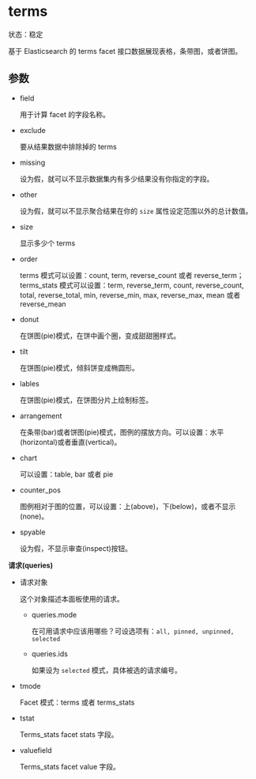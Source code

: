 # terms

状态：稳定

基于 Elasticsearch 的 terms facet 接口数据展现表格，条带图，或者饼图。

## 参数

* field

    用于计算 facet 的字段名称。

* exclude

    要从结果数据中排除掉的 terms

* missing

    设为假，就可以不显示数据集内有多少结果没有你指定的字段。

* other

    设为假，就可以不显示聚合结果在你的 `size` 属性设定范围以外的总计数值。

* size

    显示多少个 terms

* order

    terms 模式可以设置：count, term, reverse_count 或者 reverse_term；terms_stats 模式可以设置：term, reverse_term, count, reverse_count, total, reverse_total, min, reverse_min, max, reverse_max, mean 或者 reverse_mean

* donut

    在饼图(pie)模式，在饼中画个圈，变成甜甜圈样式。

* tilt

    在饼图(pie)模式，倾斜饼变成椭圆形。

* lables

    在饼图(pie)模式，在饼图分片上绘制标签。

* arrangement

    在条带(bar)或者饼图(pie)模式，图例的摆放方向。可以设置：水平(horizontal)或者垂直(vertical)。

* chart

    可以设置：table, bar 或者 pie

* counter_pos

    图例相对于图的位置，可以设置：上(above)，下(below)，或者不显示(none)。

* spyable

    设为假，不显示审查(inspect)按钮。

**请求(queries)**

* 请求对象

    这个对象描述本面板使用的请求。

  * queries.mode

    在可用请求中应该用哪些？可设选项有：`all, pinned, unpinned, selected`

  * queries.ids

    如果设为 `selected` 模式，具体被选的请求编号。

* tmode

    Facet 模式：terms 或者 terms_stats

* tstat

    Terms_stats facet stats 字段。

* valuefield

    Terms_stats facet value 字段。
